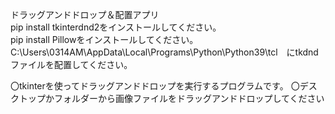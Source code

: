 ドラッグアンドドロップ＆配置アプリ<br>
pip install tkinterdnd2をインストールしてください。<br>
pip install Pillowをインストールしてください。<br>
C:\Users\0314AM\AppData\Local\Programs\Python\Python39\tcl　にtkdndファイルを配置してください。

〇tkinterを使ってドラッグアンドドロップを実行するプログラムです。
〇デスクトップかフォルダーから画像ファイルをドラッグアンドドロップしてください
